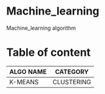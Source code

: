 # Machine_learning
Machine_learning algorithm
# Table of content
|ALGO NAME |CATEGORY |
|-- | --|
|K-MEANS | CLUSTERING |

